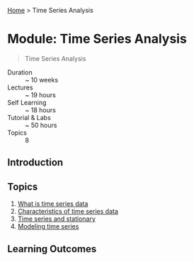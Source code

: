 [Home](../README.md) > Time Series Analysis

# Module: Time Series Analysis

> Time Series Analysis

<dl>
<dt>Duration</dt>
<dd>~ 10 weeks</dd>
<dt>Lectures</dt>
<dd>~ 19 hours</dd>
<dt>Self Learning</dt>
<dd>~ 18 hours</dd>
<dt>Tutorial & Labs</dt>
<dd>~ 50 hours</dd>
<dt>Topics</dt>
<dd>8</dd>
</dl>

## Introduction



## Topics

1. [What is time series data](./01-what-is-time-series-data.md)
2. [Characteristics of time series data](./02-Characteristics-of-time-series-data.md)
3. [Time series and stationary](./03-time-series-and-stationary.md)
4. [Modeling time series](./04-modeling-time-series.md)

## Learning Outcomes


